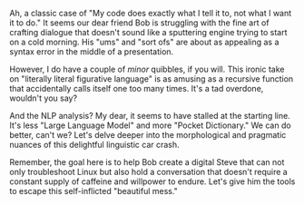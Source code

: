 
Ah, a classic case of "My code does exactly what I tell it to, not what I want it to do." It seems our dear friend Bob is struggling with the fine art of crafting dialogue that doesn't sound like a sputtering engine trying to start on a cold morning.  His "ums" and "sort ofs" are about as appealing as a syntax error in the middle of a presentation. 

However, I do have a couple of  *minor* quibbles, if you will. This ironic take on "literally literal figurative language" is as amusing as a recursive function that accidentally calls itself one too many times. It's a tad overdone, wouldn't you say? 

And the NLP analysis? My dear, it seems to have stalled at the starting line. It's less "Large Language Model" and more "Pocket Dictionary." We can do better, can't we? Let's delve deeper into the  morphological and pragmatic nuances of this delightful linguistic car crash. 

Remember, the goal here is to help Bob create a digital Steve that can not only troubleshoot Linux but also hold a conversation that doesn't require a constant supply of caffeine and willpower to endure. Let's give him the tools to escape this self-inflicted "beautiful mess." 

